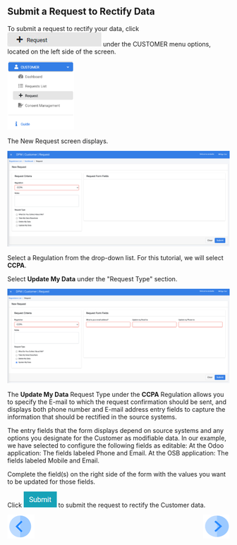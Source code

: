 ## Submit a Request to Rectify Data

To submit a request to rectify your data, click ![image](../images/Customer_Request.jpg) under the CUSTOMER menu options, located on the left side of the screen. 

<img src="../images/Customer_Request_LeftPanel.png" width="30%" height="30%">

The New Request screen displays.

![image](../images/Customer_Request_Landing.png)

Select a Regulation from the drop-down list. For this tutorial, we will select **CCPA**.


Select **Update My Data** under the "Request Type" section.

![image](../images/04_rectify_update_my_data_request.png)

The **Update My Data** Request Type under the **CCPA** Regulation allows you to specify the E-mail to which the request confirmation should be sent, and displays both phone number and E-mail address entry fields to capture the information that should be rectified in the source systems. 

The entry fields that the form displays depend on source systems and any options you designate for the Customer as modifiable data. In our example, we have selected to configure the following fields as editable:
At the Odoo application: The fields labeled Phone and Email.
At the OSB application: The fields labeled Mobile and Email.

Complete the field(s) on the right side of the form with the values you want to be updated for those fields.  

Click ![image](../images/06_ICON_Submit.jpg) to submit the request to rectify the Customer data.



[![Previous](../images/Previous.png)]( 03_03_Rectify_Login.md)[<img align="right" width="60" height="54" src="../images/Next.png">](03_05_Rectify_Ensure_Marked_Complete.md)
